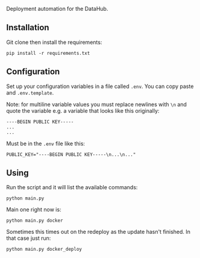 Deployment automation for the DataHub.

## Installation

Git clone then install the requirements:

```
pip install -r requirements.txt
```

## Configuration

Set up your configuration variables in a file called `.env`. You can copy paste and `.env.template`.

Note: for multiline variable values you must replace newlines with `\n` and quote the variable e.g. a variable that looks like this originally:

```
----BEGIN PUBLIC KEY-----
...
...
```

Must be in the `.env` file like this:

```
PUBLIC_KEY="----BEGIN PUBLIC KEY-----\n...\n..."
```

## Using

Run the script and it will list the available commands:

```
python main.py
```

Main one right now is:

```
python main.py docker
```

Sometimes this times out on the redeploy as the update hasn't finished. In that case just run:


```
python main.py docker_deploy
```

